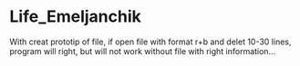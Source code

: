 Life_Emeljanchik
================

With creat prototip of file, if open file with format r+b and delet 10-30 lines, program will right, but will not work without file with right information...
